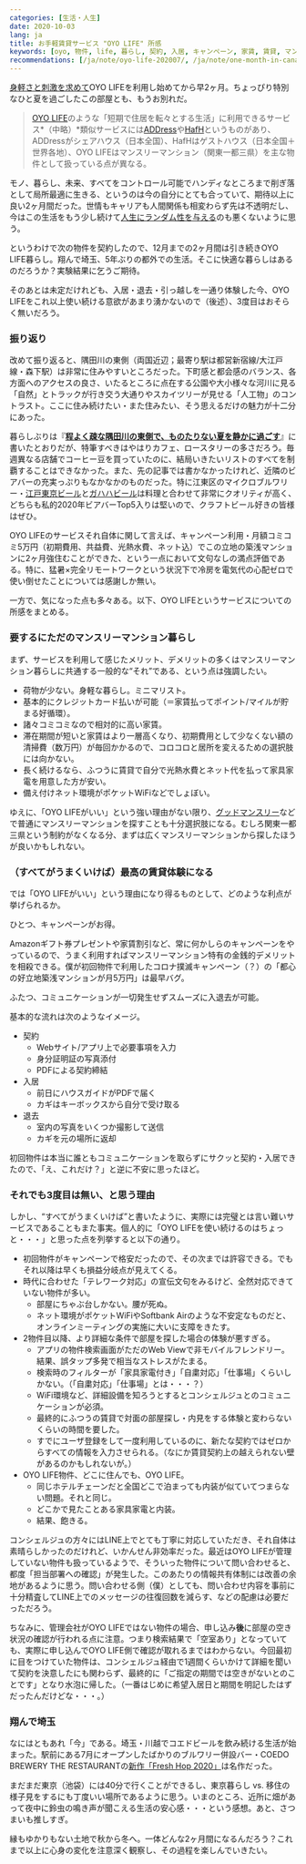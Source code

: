 ```yaml
---
categories: [生活・人生]
date: 2020-10-03
lang: ja
title: お手軽賃貸サービス "OYO LIFE" 所感
keywords: [oyo, 物件, life, 暮らし, 契約, 入居, キャンペーン, 家賃, 賃貸, マンスリーマンション]
recommendations: [/ja/note/oyo-life-202007/, /ja/note/one-month-in-canada/, /ja/note/oyo-life-202008/]
---
```


[身軽さと刺激を求めて](/ja/note/oyo-life-202007)OYO LIFEを利用し始めてから早2ヶ月。ちょっぴり特別なひと夏を過ごしたこの部屋とも、もうお別れだ。

> [OYO LIFE](https://www.oyolife.co.jp/)のような「短期で住居を転々とする生活」に利用できるサービス*（中略）*類似サービスには[ADDress](https://address.love/)や[HafH](https://hafh.com/)というものがあり、ADDressがシェアハウス（日本全国）、HafHはゲストハウス（日本全国＋世界各地）、OYO LIFEはマンスリーマンション（関東一都三県）を主な物件として扱っている点が異なる。

モノ、暮らし、未来、すべてをコントロール可能でハンディなところまで削ぎ落として局所最適に生きる、というのは今の自分にとても合っていて、期待以上に良い2ヶ月間だった。世情もキャリアも人間関係も相変わらず先は不透明だし、今はこの生活をもう少し続けて[人生にランダム性を与える](/ja/note/self-investment/)のも悪くないように思う。

というわけで次の物件を契約したので、12月までの2ヶ月間は引き続きOYO LIFE暮らし。翔んで埼玉、5年ぶりの都外での生活。そこに快適な暮らしはあるのだろうか？実験結果に乞うご期待。

そのあとは未定だけれども、入居・退去・引っ越しを一通り体験した今、OYO LIFEをこれ以上使い続ける意欲があまり湧かないので（後述）、3度目はおそらく無いだろう。

### 振り返り

改めて振り返ると、隅田川の東側（両国近辺；最寄り駅は都営新宿線/大江戸線・森下駅）は非常に住みやすいところだった。下町感と都会感のバランス、各方面へのアクセスの良さ、いたるところに点在する公園や大小様々な河川に見る「自然」とトラックが行き交う大通りやスカイツリーが見せる「人工物」のコントラスト。ここに住み続けたい・また住みたい、そう思えるだけの魅力が十二分にあった。

暮らしぶりは『**[程よく疎な隅田川の東側で、ものたりない夏を静かに過ごす](/ja/note/oyo-life-202008)**』に書いたとおりだが、特筆すべきはやはりカフェ、ロースタリーの多さだろう。毎週異なる店舗でコーヒー豆を買っていたのに、結局いきたいリストのすべてを制覇することはできなかった。また、先の記事では書かなかったけれど、近隣のビアバーの充実っぷりもなかなかのものだった。特に江東区のマイクロブルワリー・[江戸東京ビール](https://edo-tokyo-beer.com/)と[ガハハビール](https://twitter.com/gahaha_beer)は料理と合わせて非常にクオリティが高く、どちらも私的2020年ビアバーTop5入りは堅いので、クラフトビール好きの皆様はぜひ。

OYO LIFEのサービスそれ自体に関して言えば、キャンペーン利用・月額コミコミ5万円（初期費用、共益費、光熱水費、ネット込）でこの立地の築浅マンションに2ヶ月強住むことができた、という一点において文句なしの満点評価である。特に、猛暑×完全リモートワークという状況下で冷房を電気代の心配ゼロで使い倒せたことについては感謝しか無い。

一方で、気になった点も多々ある。以下、OYO LIFEというサービスについての所感をまとめる。

### 要するにただのマンスリーマンション暮らし

まず、サービスを利用して感じたメリット、デメリットの多くはマンスリーマンション暮らしに共通する一般的な“それ”である、という点は強調したい。

- 荷物が少ない。身軽な暮らし。ミニマリスト。
- 基本的にクレジットカード払いが可能（＝家賃払ってポイント/マイルが貯まる好循環）。
- 諸々コミコミなので相対的に高い家賃。
- 滞在期間が短いと家賃はより一層高くなり、初期費用として少なくない額の清掃費（数万円）が毎回かかるので、コロコロと居所を変えるための選択肢には向かない。
- 長く続けるなら、ふつうに賃貸で自分で光熱水費とネット代を払って家具家電を用意した方が安い。
- 備え付けネット環境がポケットWiFiなどでしょぼい。

ゆえに、「OYO LIFEがいい」という強い理由がない限り、[グッドマンスリー](https://www.good-monthly.com/)などで普通にマンスリーマンションを探すことも十分選択肢になる。むしろ関東一都三県という制約がなくなる分、まずは広くマンスリーマンションから探したほうが良いかもしれない。

### （すべてがうまくいけば）最高の賃貸体験になる

では「OYO LIFEがいい」という理由になり得るものとして、どのような利点が挙げられるか。

ひとつ、キャンペーンがお得。

Amazonギフト券プレゼントや家賃割引など、常に何かしらのキャンペーンをやっているので、うまく利用すればマンスリーマンション特有の金銭的デメリットを相殺できる。僕が初回物件で利用したコロナ撲滅キャンペーン（？）の「都心の好立地築浅マンションが月5万円」は最早バグ。

ふたつ、コミュニケーションが一切発生せずスムーズに入退去が可能。

基本的な流れは次のようなイメージ。

- 契約
    - Webサイト/アプリ上で必要事項を入力
    - 身分証明証の写真添付
    - PDFによる契約締結
- 入居
    - 前日にハウスガイドがPDFで届く
    - カギはキーボックスから自分で受け取る
- 退去
    - 室内の写真をいくつか撮影して送信
    - カギを元の場所に返却

初回物件は本当に誰ともコミュニケーションを取らずにサクッと契約・入居できたので、「え、これだけ？」と逆に不安に思ったほど。

### それでも3度目は無い、と思う理由

しかし、“すべてがうまくいけば”と書いたように、実際には完璧とは言い難いサービスであることもまた事実。個人的に「OYO LIFEを使い続けるのはちょっと・・・」と思った点を列挙すると以下の通り。

- 初回物件がキャンペーンで格安だったので、その次までは許容できる。でもそれ以降は早くも損益分岐点が見えてくる。
- 時代に合わせた「テレワーク対応」の宣伝文句をみるけど、全然対応できていない物件が多い。
    - 部屋にちゃぶ台しかない。腰が死ぬ。
    - ネット環境がポケットWiFiやSoftbank Airのような不安定なものだと、オンラインミーティングの実施に大いに支障をきたす。
- 2物件目以降、より詳細な条件で部屋を探した場合の体験が悪すぎる。
    - アプリの物件検索画面がただのWeb Viewで非モバイルフレンドリー。結果、誤タップ多発で相当なストレスがたまる。
    - 検索時のフィルターが「家具家電付き」「自粛対応」「仕事場」くらいしかない。（「自粛対応」「仕事場」とは・・・？）
    - WiFi環境など、詳細設備を知ろうとするとコンシェルジュとのコミュニケーションが必須。
    - 最終的にふつうの賃貸で対面の部屋探し・内見をする体験と変わらないくらいの時間を要した。
    - すでにユーザ登録をして一度利用しているのに、新たな契約ではゼロからすべての情報を入力させられる。（なにか賃貸契約上の越えられない壁があるのかもしれないが。）
- OYO LIFE物件、どこに住んでも、OYO LIFE。
    - 同じホテルチェーンだと全国どこで泊まっても内装が似ていてつまらない問題。それと同じ。
    - どこかで見たことある家具家電と内装。
    - 結果、飽きる。

コンシェルジュの方々にはLINE上でとても丁寧に対応していただき、それ自体は素晴らしかったのだけれど、いかんせん非効率だった。最近はOYO LIFEが管理していない物件も扱っているようで、そういった物件について問い合わせると、都度「担当部署への確認」が発生した。このあたりの情報共有体制には改善の余地があるように思う。問い合わせる側（僕）としても、問い合わせ内容を事前に十分精査してLINE上でのメッセージの往復回数を減らす、などの配慮は必要だっただろう。

ちなみに、管理会社がOYO LIFEではない物件の場合、申し込み**後**に部屋の空き状況の確認が行われる点に注意。つまり検索結果で「空室あり」となっていても、実際に申し込んでOYO LIFE側で確認が取れるまではわからない。今回最初に目をつけていた物件は、コンシェルジュ経由で1週間くらいかけて詳細を聞いて契約を決意したにも関わらず、最終的に「ご指定の期間では空きがないとのことです」となり水泡に帰した。（一番はじめに希望入居日と期間を明記したはずだったんだけどな・・・。）

### 翔んで埼玉

なにはともあれ「今」である。埼玉・川越でコエドビールを飲み続ける生活が始まった。駅前にある7月にオープンしたばかりのブルワリー併設バー・COEDO BREWERY THE RESTAURANTの[新作「Fresh Hop 2020」](https://freshhop.jp/6431.html)は名作だった。

まだまだ東京（池袋）には40分で行くことができるし、東京暮らし vs. 移住の様子見をするにも丁度いい場所であるように思う。いまのところ、近所に畑があって夜中に鈴虫の鳴き声が聞こえる生活の安心感・・・という感想。あと、さつまいも推しすぎ。

縁もゆかりもない土地で秋から冬へ。一体どんな2ヶ月間になるんだろう？これまで以上に心身の変化を注意深く観察し、その過程を楽しんでいきたい。